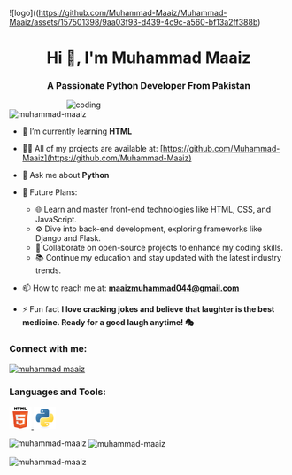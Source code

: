 ![logo]((https://github.com/Muhammad-Maaiz/Muhammad-Maaiz/assets/157501398/9aa03f93-d439-4c9c-a560-bf13a2ff388b)
<h1 align="center">Hi 👋, I'm Muhammad Maaiz</h1>
<h3 align="center">A Passionate Python Developer From Pakistan</h3>

<img align="right" alt="coding" width="400" src="https://user-images.githubusercontent.com/55389276/140866485-8fb1c876-9a8f-4d6a-98dc-08c4981eaf70.gif">

<p align="left"> <img src="https://komarev.com/ghpvc/?username=muhammad-maaiz&label=Profile%20views&color=0e75b6&style=flat" alt="muhammad-maaiz" /> </p>

- 🌱 I’m currently learning **HTML**

- 👨‍💻 All of my projects are available at: [https://github.com/Muhammad-Maaiz](https://github.com/Muhammad-Maaiz)

- 💬 Ask me about **Python**

- 🚀 Future Plans:
   - 🌐 Learn and master front-end technologies like HTML, CSS, and JavaScript.
   - ⚙️ Dive into back-end development, exploring frameworks like Django and Flask.
   - 🤝 Collaborate on open-source projects to enhance my coding skills.
   - 📚 Continue my education and stay updated with the latest industry trends.

- 📫 How to reach me at: **maaizmuhammad044@gmail.com**

- ⚡ Fun fact **I love cracking jokes and believe that laughter is the best medicine. Ready for a good laugh anytime! 🎭**

<h3 align="left">Connect with me:</h3>
<p align="left">
<a href="https://linkedin.com/in/muhammad maaiz" target="blank"><img align="center" src="https://raw.githubusercontent.com/rahuldkjain/github-profile-readme-generator/master/src/images/icons/Social/linked-in-alt.svg" alt="muhammad maaiz" height="30" width="40" /></a>
</p>

<h3 align="left">Languages and Tools:</h3>
<p align="left"> <a href="https://www.w3.org/html/" target="_blank" rel="noreferrer"> <img src="https://raw.githubusercontent.com/devicons/devicon/master/icons/html5/html5-original-wordmark.svg" alt="html5" width="40" height="40"/> </a> <a href="https://www.python.org" target="_blank" rel="noreferrer"> <img src="https://raw.githubusercontent.com/devicons/devicon/master/icons/python/python-original.svg" alt="python" width="40" height="40"/> </a> </p>

<p><img align="left" src="https://github-readme-stats.vercel.app/api/top-langs?username=muhammad-maaiz&show_icons=true&locale=en&layout=compact" alt="muhammad-maaiz" /></p>

<p>&nbsp;<img align="center" src="https://github-readme-stats.vercel.app/api?username=muhammad-maaiz&show_icons=true&locale=en" alt="muhammad-maaiz" /></p>

<p><img align="center" src="https://github-readme-streak-stats.herokuapp.com/?user=muhammad-maaiz&" alt="muhammad-maaiz" /></p>
